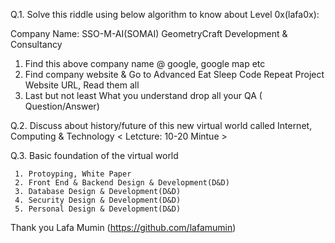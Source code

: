 Q.1. Solve this riddle using below algorithm to know about Level 0x(lafa0x):

Company Name: SSO-M-AI(SOMAI) GeometryCraft Development & Consultancy

1. Find this above company name @ google, google map etc
2. Find company website & Go to Advanced Eat Sleep Code Repeat Project Website URL, Read them all 
3. Last but not least What you understand drop all your QA ( Question/Answer)


Q.2. Discuss about history/future of this new virtual world called Internet, Computing & Technology < Letcture: 10-20 Mintue >

Q.3. Basic foundation of the virtual world
     
     1. Protoyping, White Paper
     2. Front End & Backend Design & Development(D&D)
     3. Database Design & Development(D&D)
     4. Security Design & Development(D&D)
     5. Personal Design & Development(D&D)
    




Thank you
Lafa Mumin (https://github.com/lafamumin)
